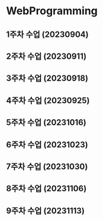# WebProgramming
## 1주차 수업 (20230904)
## 2주차 수업 (20230911)
## 3주차 수업 (20230918)
## 4주차 수업 (20230925)
## 5주차 수업 (20231016)
## 6주차 수업 (20231023)
## 7주차 수업 (20231030)
## 8주차 수업 (20231106)
## 9주차 수업 (20231113)
